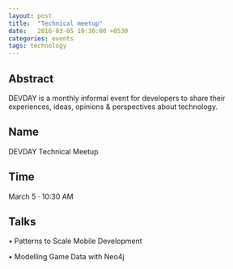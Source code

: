 ```yaml
---
layout: post
title:  "Technical meetup"
date:   2016-03-05 10:30:00 +0530
categories: events
tags: technology
---
```


Abstract
--------

DEVDAY is a monthly informal event for developers to share their experiences, ideas, opinions & perspectives about technology.

Name
-----

DEVDAY Technical Meetup

Time
------

March 5 · 10:30 AM

Talks
-------
• Patterns to Scale Mobile Development

• Modelling Game Data with Neo4j
